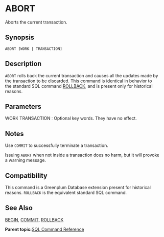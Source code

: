 # ABORT 

Aborts the current transaction.

## Synopsis 

``` {#sql_command_synopsis}
ABORT [WORK | TRANSACTION]
```

## Description 

`ABORT` rolls back the current transaction and causes all the updates made by the transaction to be discarded. This command is identical in behavior to the standard SQL command [ROLLBACK](ROLLBACK.html), and is present only for historical reasons.

## Parameters 

WORK
TRANSACTION
:   Optional key words. They have no effect.

## Notes 

Use `COMMIT` to successfully terminate a transaction.

Issuing `ABORT` when not inside a transaction does no harm, but it will provoke a warning message.

## Compatibility 

This command is a Greenplum Database extension present for historical reasons. `ROLLBACK` is the equivalent standard SQL command.

## See Also 

[BEGIN](BEGIN.html), [COMMIT](COMMIT.html), [ROLLBACK](ROLLBACK.html)

**Parent topic:**[SQL Command Reference](../sql_commands/sql_ref.html)

